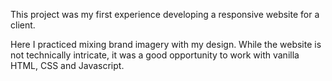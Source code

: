 This project was my first experience developing a responsive website for a client.

Here I practiced mixing brand imagery with my design. While the website is not technically intricate, it was a good opportunity to work with vanilla HTML, CSS and Javascript.